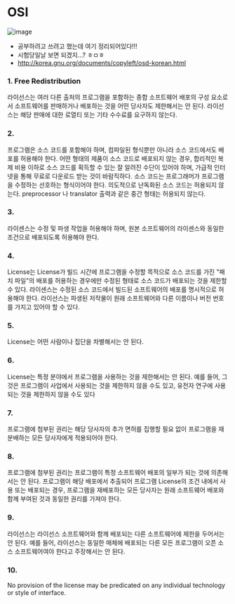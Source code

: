 # OSI
![image](https://user-images.githubusercontent.com/61506233/95973724-faa09d00-0e4e-11eb-9a05-c77308aad1d3.png)


- 공부하려고 쓰려고 했는데 여기 정리되어있다!!! 
- 시험당일날 보면 되겠지...? ㅎㅁㅎ
- http://korea.gnu.org/documents/copyleft/osd-korean.html

### 1. Free Redistribution
라이선스는 여러 다른 출처의 프로그램을 포함하는 종합 소프트웨어 배포의 구성 요소로서 소프트웨어를 판매하거나 배포하는 것을 어떤 당사자도 제한해서는 안 된다. 
라이선스는 해당 판매에 대한 로열티 또는 기타 수수료를 요구하지 않는다.

### 2.
프로그램은 소스 코드를 포함해야 하며, 컴파일된 형식뿐만 아니라 소스 코드에서도 배포를 허용해야 한다. 
어떤 형태의 제품이 소스 코드로 배포되지 않는 경우, 합리적인 복제 비용 이하로 소스 코드를 획득할 수 있는 잘 알려진 수단이 있어야 하며, 
가급적 인터넷을 통해 무료로 다운로드 받는 것이 바람직하다. 
소스 코드는 프로그래머가 프로그램을 수정하는 선호하는 형식이어야 한다. 
의도적으로 난독화된 소스 코드는 허용되지 않는다. 
preprocessor 나 translator 출력과 같은 중간 형태는 허용되지 않는다.

### 3.
라이센스는 수정 및 파생 작업을 허용해야 하며, 원본 소프트웨어의 라이센스와 동일한 조건으로 배포되도록 허용해야 한다.

### 4. 
License는 License가 빌드 시간에 프로그램을 수정할 목적으로 소스 코드를 가진 "패치 파일"의 배포를 허용하는 경우에만 
수정된 형태로 소스 코드가 배포되는 것을 제한할 수 있다. 
라이센스는 수정된 소스 코드에서 빌드된 소프트웨어의 배포를 명시적으로 허용해야 한다. 
라이선스는 파생된 저작물이 원래 소프트웨어와 다른 이름이나 버전 번호를 가지고 있어야 할 수 있다.

### 5.
License는 어떤 사람이나 집단을 차별해서는 안 된다.

### 6. 
License는 특정 분야에서 프로그램을 사용하는 것을 제한해서는 안 된다.
예를 들어, 그것은 프로그램이 사업에서 사용되는 것을 제한하지 않을 수도 있고, 유전자 연구에 사용되는 것을 제한하지 않을 수도 있다

### 7. 
프로그램에 첨부된 권리는 해당 당사자의 추가 면허를 집행할 필요 없이 프로그램을 재분배하는 모든 당사자에게 적용되어야 한다.

### 8. 
프로그램에 첨부된 권리는 프로그램이 특정 소프트웨어 배포의 일부가 되는 것에 의존해서는 안 된다. 
프로그램이 해당 배포에서 추출되어 프로그램 License의 조건 내에서 사용 또는 배포되는 경우, 
프로그램을 재배포하는 모든 당사자는 원래 소프트웨어 배포와 함께 부여된 것과 동일한 권리를 가져야 한다.

### 9. 
라이선스는 라이선스 소프트웨어와 함께 배포되는 다른 소프트웨어에 제한을 두어서는 안 된다. 
예를 들어, 라이선스는 동일한 매체에 배포되는 다른 모든 프로그램이 오픈 소스 소프트웨어여야 한다고 주장해서는 안 된다.

### 10. 
No provision of the license may be predicated on any individual technology or style of interface.
